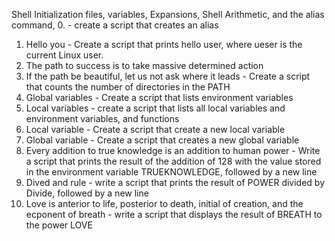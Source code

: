 Shell Initialization files, variables, Expansions, Shell Arithmetic, and the alias command,
0.<o> - create a script that creates an alias
1. Hello you - Create a script that prints hello user, where ueser is the current Linux user.
2. The path to success is to take massive determined action
3. If the path be beautiful, let us not ask where it leads - Create a script that counts the number of directories in the PATH
4. Global variables - Create a script that lists environment variables
5. Local variables - create a script that lists all local variables and environment variables, and functions
6. Local variable - Create a script that create a new local variable
7. Global variable - Create a script that creates a new global variable
8. Every addition to true knowledge is an addition to human power - Write a script that prints the result of the addition of 128 with the value stored in the environment variable TRUEKNOWLEDGE, followed by a new line
9. Dived and rule - write a script that prints the result of POWER divided by Divide, followed by a new line
10. Love is anterior to life, posterior to death, initial of creation, and the ecponent of breath - write a script that displays the result of BREATH to the power LOVE
